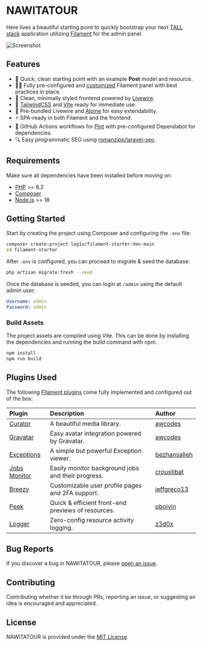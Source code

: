 # NAWITATOUR

Here lives a beautiful starting point to quickly bootstrap your next [TALL stack](https://tallstack.dev/) application utilizing [Filament](https://filamentphp.com/) for the admin panel.

![Screenshot](https://i.imgur.com/AxerbeO.png)

## Features

- 🚀 Quick, clean starting point with an example **Post** model and resource.
- 🧑‍💻 Fully pre-configured and [customized](#plugins-used) Filament panel with best practices in place.
- 🎨 Clean, minimally styled frontend powered by [Livewire](https://livewire.laravel.com/).
- 💄 [TailwindCSS](https://tailwindcss.com/) and [Vite](https://vitejs.dev/) ready for immediate use.
- 👷 Pre-bundled Livewire and [Alpine](https://alpinejs.dev/) for easy extendability.
- ⚡️ SPA-ready in both Filament and the frontend.
- 🔨 GitHub Actions workflows for [Pint](https://github.com/laravel/pint) with pre-configured Dependabot for dependencies.
- 🔍️ Easy programmatic SEO using [romanzipp/laravel-seo](https://github.com/romanzipp/Laravel-SEO).

## Requirements

Make sure all dependencies have been installed before moving on:

- [PHP](https://secure.php.net/manual/en/install.php) >= 8.2
- [Composer](https://getcomposer.org/download/)
- [Node.js](http://nodejs.org/) >= 18

## Getting Started

Start by creating the project using Composer and configuring the `.env` file:

```sh
composer create-project log1x/filament-starter:dev-main
cd filament-starter
```

After `.env` is configured, you can proceed to migrate & seed the database:

```sh
php artisan migrate:fresh --seed
```

Once the database is seeded, you can login at `/admin` using the default admin user:

```yaml
Username: admin
Password: admin
```

### Build Assets

The project assets are compiled using Vite. This can be done by installing the dependencies and running the build command with npm.

```sh
npm install
npm run build
```

## Plugins Used

The following [Filament plugins](https://filamentphp.com/plugins) come fully implemented and configured out of the box:

| **Plugin**                                                          | **Description**                                    | **Author**                                      |
| :------------------------------------------------------------------ | :------------------------------------------------- | :---------------------------------------------- |
| [Curator](https://github.com/awcodes/filament-curator)              | A beautiful media library.                         | [awcodes](https://github.com/awcodes)           |
| [Gravatar](https://github.com/awcodes/filament-gravatar)            | Easy avatar integration powered by Gravatar.       | [awcodes](https://github.com/awcodes)           |
| [Exceptions](https://github.com/bezhansalleh/filament-exceptions)   | A simple but powerful Exception viewer.            | [bezhansalleh](https://github.com/bezhansalleh) |
| [Jobs Monitor](https://github.com/croustibat/filament-jobs-monitor) | Easily monitor background jobs and their progress. | [croustibat](https://github.com/croustibat)     |
| [Breezy](https://github.com/jeffgreco13/filament-breezy)            | Customizable user profile pages and 2FA support.   | [jeffgreco13](https://github.com/jeffgreco13)   |
| [Peek](https://github.com/pboivin/filament-peek)                    | Quick & efficient front-end previews of resources. | [pboivin](https://github.com/pboivin)           |
| [Logger](https://github.com/z3d0x/filament-logger)                  | Zero-config resource activity logging.             | [z3d0x](https://github.com/z3d0x)               |

## Bug Reports

If you discover a bug in NAWITATOUR, please [open an issue](https://github.com/log1x/filament-starter/issues).

## Contributing

Contributing whether it be through PRs, reporting an issue, or suggesting an idea is encouraged and appreciated.

## License

NAWITATOUR is provided under the [MIT License](LICENSE.md).
